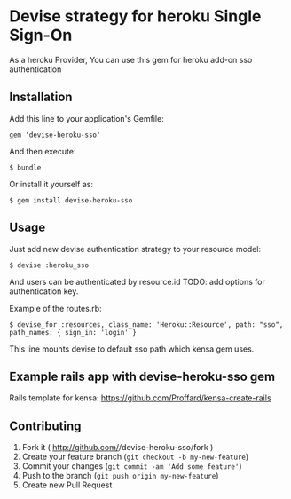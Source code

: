 # Devise strategy for heroku Single Sign-On

As a heroku Provider, You can use this gem for heroku add-on sso authentication

## Installation

Add this line to your application's Gemfile:

    gem 'devise-heroku-sso'

And then execute:

    $ bundle

Or install it yourself as:

    $ gem install devise-heroku-sso

## Usage

Just add new devise authentication strategy to your resource model:

    $ devise :heroku_sso

And users can be authenticated by resource.id
TODO: add options for authentication key.

Example of the routes.rb:

    $ devise_for :resources, class_name: 'Heroku::Resource', path: "sso", path_names: { sign_in: 'login' }

This line mounts devise to default sso path which kensa gem uses.

## Example rails app with devise-heroku-sso gem

Rails template for kensa: https://github.com/Proffard/kensa-create-rails
 
## Contributing

1. Fork it ( http://github.com/<my-github-username>/devise-heroku-sso/fork )
2. Create your feature branch (`git checkout -b my-new-feature`)
3. Commit your changes (`git commit -am 'Add some feature'`)
4. Push to the branch (`git push origin my-new-feature`)
5. Create new Pull Request
